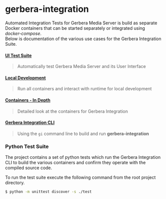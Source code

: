 # gerbera-integration
Automated Integration Tests for Gerbera Media Server is build as separate Docker containers that can be started
separately or integrated using _docker-compose_.  
Below is documentation of the various use cases for the Gerbera Integration Suite.

#### [UI Test Suite](ui.md)  
> Automatically test Gerbera Media Server and its User Interface

#### [Local Development](dev.md)  
> Run all containers and interact with runtime for local development
  
#### [Containers - In Depth](containers.md)  
> Detailed look at the containers for Gerbera Integration

#### [Gerbera Integration CLI](cli.md)
> Using the `gi` command line to build and run **gerbera-integration**

### Python Test Suite
The project contains a set of python tests which run the Gerbera Integration CLI to build the 
various containers and confirm they operate with the compiled source code.

To run the test suite execute the following command from the root project directory.

```bash
$ python -m unittest discover -s ./test
```

